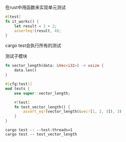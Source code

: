 在rust中用函数来实现单元测试

```rust
#[test]
fn it_works() {
    let result = 2 + 2;
    asserteq!(result, 4);
}
```

cargo test会执行所有的测试

测试子模块

```rust
fn vector_length(data: &Vec<i32>) -> usize {
    data.len()
}

#[cfg(test)]
mod tests {
    use super::vector_length;

    #[test]
    fn test_vector_length() {
        assert_eq!(vector_length(&vec![1, 2, 3]), 3)
    }
}

```

```shell
cargo test -- --test-threads=1
cargo test -- test_vector_length
```

